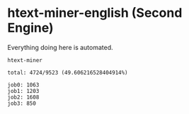 # htext-miner-english (Second Engine)

Everything doing here is automated.

```
htext-miner

total: 4724/9523 (49.606216528404914%)

job0: 1063
job1: 1203
job2: 1608
job3: 850
```
